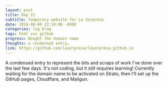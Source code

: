 ```yaml
---
layout: post
title: Day 21
subtitle: Temporary website for La Sorpresa
date: 2019-08-09 22:19:00 -0300
categories: log blog
tags: html css github
progress: Bought the domain name
thoughts: a condensed entry…
link: https://github.com/lasorpresa/lasorpresa.github.io
---
```

A condensed entry to represent the bits and scraps of work I've done over the last few days. It's not coding, but it still requires learning! Currently waiting for the domain name to be activated on Strato, then I'll set up the GitHub pages, Cloudflare, and Mailgun.
